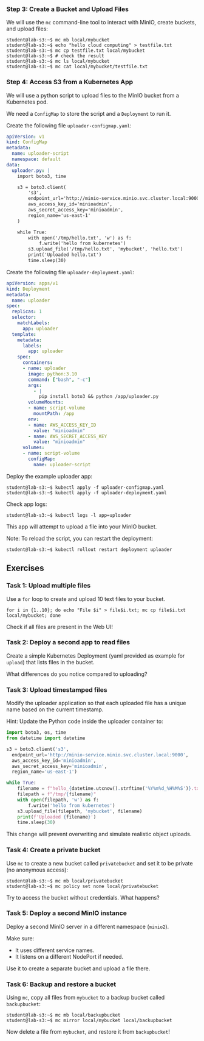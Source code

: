 ### Step 3: Create a Bucket and Upload Files

We will use the `mc` command-line tool to interact with MinIO, create buckets, and upload files:

```shell-session
student@lab-s3:~$ mc mb local/mybucket
student@lab-s3:~$ echo "hello cloud computing" > testfile.txt
student@lab-s3:~$ mc cp testfile.txt local/mybucket
student@lab-s3:~$ # check the result
student@lab-s3:~$ mc ls local/mybucket
student@lab-s3:~$ mc cat local/mybucket/testfile.txt
```

### Step 4: Access S3 from a Kubernetes App

We will use a python script to upload files to the MinIO bucket from a Kubernetes pod.

We need a `ConfigMap` to store the script and a `Deployment` to run it.

Create the following file `uploader-configmap.yaml`:

```yaml
apiVersion: v1
kind: ConfigMap
metadata:
  name: uploader-script
  namespace: default
data:
  uploader.py: |
    import boto3, time

    s3 = boto3.client(
        's3',
        endpoint_url='http://minio-service.minio.svc.cluster.local:9000',
        aws_access_key_id='minioadmin',
        aws_secret_access_key='minioadmin',
        region_name='us-east-1'
    )

    while True:
        with open('/tmp/hello.txt', 'w') as f:
            f.write('hello from kubernetes')
        s3.upload_file('/tmp/hello.txt', 'mybucket', 'hello.txt')
        print('Uploaded hello.txt')
        time.sleep(30)
```

Create the following file `uploader-deployment.yaml`:

```yaml
apiVersion: apps/v1
kind: Deployment
metadata:
  name: uploader
spec:
  replicas: 1
  selector:
    matchLabels:
      app: uploader
  template:
    metadata:
      labels:
        app: uploader
    spec:
      containers:
      - name: uploader
        image: python:3.10
        command: ["bash", "-c"]
        args:
          - |
            pip install boto3 && python /app/uploader.py
        volumeMounts:
        - name: script-volume
          mountPath: /app
        env:
        - name: AWS_ACCESS_KEY_ID
          value: "minioadmin"
        - name: AWS_SECRET_ACCESS_KEY
          value: "minioadmin"
      volumes:
      - name: script-volume
        configMap:
          name: uploader-script
```

Deploy the example uploader app:

```shell-session
student@lab-s3:~$ kubectl apply -f uploader-configmap.yaml
student@lab-s3:~$ kubectl apply -f uploader-deployment.yaml
```

Check app logs:

```shell-session
student@lab-s3:~$ kubectl logs -l app=uploader
```

This app will attempt to upload a file into your MinIO bucket.

Note: To reload the script, you can restart the deployment:

```shell-session
student@lab-s3:~$ kubectl rollout restart deployment uploader
```

## Exercises

### Task 1: Upload multiple files

Use a `for` loop to create and upload 10 text files to your bucket.

```shell-session
for i in {1..10}; do echo "File $i" > file$i.txt; mc cp file$i.txt local/mybucket; done
```

Check if all files are present in the Web UI!

### Task 2: Deploy a second app to read files

Create a simple Kubernetes Deployment (yaml provided as example for `upload`) that lists files in the bucket.

What differences do you notice compared to uploading?

### Task 3: Upload timestamped files

Modify the uploader application so that each uploaded file has a unique name based on the current timestamp.

Hint: Update the Python code inside the uploader container to:

```python
import boto3, os, time
from datetime import datetime

s3 = boto3.client('s3',
  endpoint_url='http://minio-service.minio.svc.cluster.local:9000',
  aws_access_key_id='minioadmin',
  aws_secret_access_key='minioadmin',
  region_name='us-east-1')

while True:
    filename = f"hello_{datetime.utcnow().strftime('%Y%m%d_%H%M%S')}.txt"
    filepath = f"/tmp/{filename}"
    with open(filepath, 'w') as f:
        f.write('hello from kubernetes')
    s3.upload_file(filepath, 'mybucket', filename)
    print(f'Uploaded {filename}')
    time.sleep(30)
```

This change will prevent overwriting and simulate realistic object uploads.

### Task 4: Create a private bucket

Use `mc` to create a new bucket called `privatebucket` and set it to be private (no anonymous access):

```shell-session
student@lab-s3:~$ mc mb local/privatebucket
student@lab-s3:~$ mc policy set none local/privatebucket
```

Try to access the bucket without credentials. What happens?

### Task 5: Deploy a second MinIO instance

Deploy a second MinIO server in a different namespace (`minio2`).

Make sure:
- It uses different service names.
- It listens on a different NodePort if needed.

Use it to create a separate bucket and upload a file there.

### Task 6: Backup and restore a bucket

Using `mc`, copy all files from `mybucket` to a backup bucket called `backupbucket`:

```shell-session
student@lab-s3:~$ mc mb local/backupbucket
student@lab-s3:~$ mc mirror local/mybucket local/backupbucket
```

Now delete a file from `mybucket`, and restore it from `backupbucket`!
